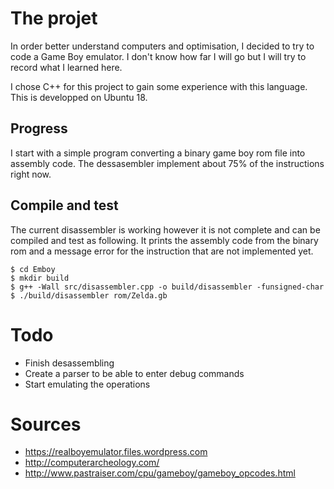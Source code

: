 # The projet

In order better understand computers and optimisation, I decided to try to code a Game Boy emulator. I don't know how far I will go but I will try to record what I learned here.

I chose C++ for this project to gain some experience with this language. This is developped on Ubuntu 18.

## Progress

I start with a simple program converting a binary game boy rom file into assembly code. The dessasembler implement about 75% of the instructions right now.

## Compile and test
The current disassembler is working however it is not complete and can be compiled and test as following. It prints the assembly code from the binary rom and a message error for the instruction that are not implemented yet.

    $ cd Emboy
    $ mkdir build
    $ g++ -Wall src/disassembler.cpp -o build/disassembler -funsigned-char
    $ ./build/disassembler rom/Zelda.gb

# Todo
 - Finish desassembling 
 - Create a parser to be able to enter debug commands
 - Start emulating the operations

# Sources 
 - https://realboyemulator.files.wordpress.com
 - http://computerarcheology.com/
 - http://www.pastraiser.com/cpu/gameboy/gameboy_opcodes.html
